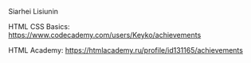 Siarhei Lisiunin

HTML CSS Basics: https://www.codecademy.com/users/Keyko/achievements

HTML Academy: https://htmlacademy.ru/profile/id131165/achievements
